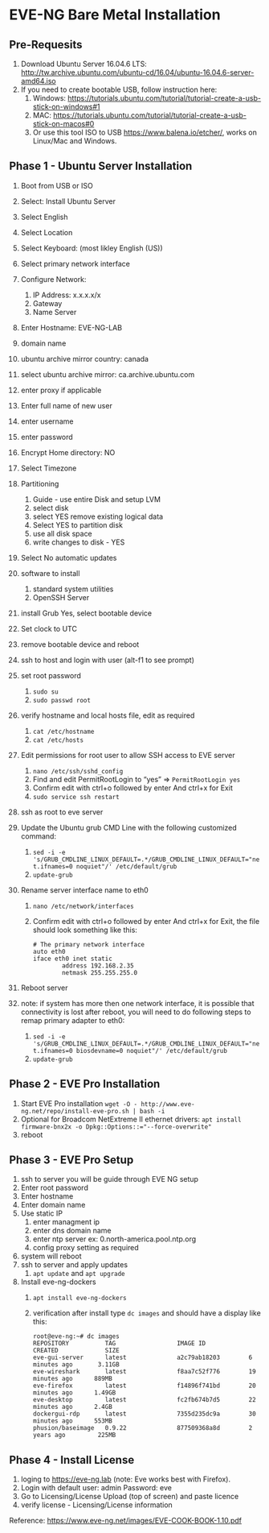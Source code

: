 # EVE-NG Bare Metal Installation

## Pre-Requesits

1. Download Ubuntu Server 16.04.6 LTS: <http://tw.archive.ubuntu.com/ubuntu-cd/16.04/ubuntu-16.04.6-server-amd64.iso>
2. If you need to create bootable USB, follow instruction here:
   1. Windows: <https://tutorials.ubuntu.com/tutorial/tutorial-create-a-usb-stick-on-windows#1>
   2. MAC: <https://tutorials.ubuntu.com/tutorial/tutorial-create-a-usb-stick-on-macos#0>
   3. Or use this tool ISO to USB <https://www.balena.io/etcher/>, works on Linux/Mac and Windows.

## Phase 1 - Ubuntu Server Installation

1. Boot from USB or ISO
2. Select: Install Ubuntu Server
3. Select English
4. Select Location
5. Select Keyboard: (most likley English (US))
6. Select primary network interface
7. Configure Network:
   1. IP Address: x.x.x.x/x
   2. Gateway
   3. Name Server
8. Enter Hostname: EVE-NG-LAB
9. domain name
10. ubuntu archive mirror country: canada
11. select ubuntu archive mirror: ca.archive.ubuntu.com
12. enter proxy if applicable
13. Enter full name of new user
14. enter username
15. enter password
16. Encrypt Home directory: NO
17. Select Timezone
18. Partitioning
    1. Guide - use entire Disk and setup LVM
    2. select disk
    3. select YES remove existing logical data
    4. Select YES to partition disk
    5. use all disk space
    6. write changes to disk - YES
19. Select No automatic updates
20. software to install
    1. standard system utilities
    2. OpenSSH Server
21. install Grub Yes, select bootable device
22. Set clock to UTC
23. remove bootable device and reboot
24. ssh to host and login with user (alt-f1 to see prompt)
25. set root password
    1. `sudo su`
    2. `sudo passwd root`
26. verify hostname and local hosts file, edit as required
    1. `cat /etc/hostname`
    2. `cat /etc/hosts`
27. Edit permissions for root user to allow SSH access to EVE server
    1. `nano /etc/ssh/sshd_config`
    2. Find and edit PermitRootLogin to “yes” => `PermitRootLogin yes`
    3. Confirm edit with ctrl+o followed by enter And ctrl+x for Exit
    4. `sudo service ssh restart`
28. ssh as root to eve server
29. Update the Ubuntu grub CMD Line with the following customized command:
    1. `sed -i -e 's/GRUB_CMDLINE_LINUX_DEFAULT=.*/GRUB_CMDLINE_LINUX_DEFAULT="net.ifnames=0 noquiet"/' /etc/default/grub`
    2. `update-grub`
30. Rename server interface name to eth0
    1. `nano /etc/network/interfaces`
    2. Confirm edit with ctrl+o followed by enter And ctrl+x for Exit, the file should look something like this:

        ```shell
        # The primary network interface
        auto eth0
        iface eth0 inet static
                address 192.168.2.35
                netmask 255.255.255.0
        ```

31. Reboot server
32. note: if system has more then one network interface, it is possible that connectivity is lost after reboot, you will need to do following steps to remap primary adapter to eth0:
    1. `sed -i -e 's/GRUB_CMDLINE_LINUX_DEFAULT=.*/GRUB_CMDLINE_LINUX_DEFAULT="net.ifnames=0 biosdevname=0 noquiet"/' /etc/default/grub`
    2. `update-grub`

## Phase 2 - EVE Pro Installation

1. Start EVE Pro installation `wget -O - http://www.eve-ng.net/repo/install-eve-pro.sh | bash -i`
2. Optional for Broadcom NetExtreme II ethernet drivers: `apt install firmware-bnx2x -o Dpkg::Options::="--force-overwrite"`
3. reboot

## Phase 3 - EVE Pro Setup

1. ssh to server you will be guide through EVE NG setup
2. Enter root password
3. Enter hostname
4. Enter domain name
5. Use static IP
   1. enter managment ip
   2. enter dns domain name
   3. enter ntp server ex: 0.north-america.pool.ntp.org
   4. config proxy setting as required
6. system will reboot
7. ssh to server and apply updates
   1. `apt update` and `apt upgrade`
8. Install eve-ng-dockers
   1. `apt install eve-ng-dockers`
   2. verification after install type `dc images` and should have a display like this:

        ```shell
        root@eve-ng:~# dc images
        REPOSITORY          TAG                 IMAGE ID            CREATED             SIZE
        eve-gui-server      latest              a2c79ab18203        6 minutes ago       3.11GB
        eve-wireshark       latest              f8aa7c52f776        19 minutes ago      889MB
        eve-firefox         latest              f14896f741bd        20 minutes ago      1.49GB
        eve-desktop         latest              fc2fb674b7d5        22 minutes ago      2.4GB
        dockergui-rdp       latest              7355d235dc9a        30 minutes ago      553MB
        phusion/baseimage   0.9.22              877509368a8d        2 years ago         225MB
        ```

## Phase 4 - Install License

1. loging to <https://eve-ng.lab> (note: Eve works best with Firefox).
2. Login with default user: admin Password: eve
3. Go to Licensing/License Upload (top of screen) and paste licence
4. verify license - Licensing/License information

Reference:
<https://www.eve-ng.net/images/EVE-COOK-BOOK-1.10.pdf>
